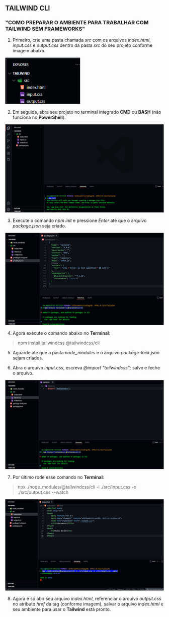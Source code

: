## TAILWIND CLI

### "COMO PREPARAR O AMBIENTE PARA TRABALHAR COM TAILWIND SEM FRAMEWORKS"

1) Primeiro, crie uma pasta chamada _src_ com os arquivos _index.html_, _input.css_ e _output.css_ dentro da pasta _src_ do seu projeto conforme imagem abaixo.

![Imagem 01](https://github.com/DucaBarros/How-To-Debug-Tutorials/blob/406786e87a16e32acdd413c6d47ffa611d06e235/Tailwind%20CLI%20Tutorial/img01.jpg)

2) Em seguida, abra seu projeto no terminal integrado **CMD** ou **BASH** (não funciona no **PowerShell**).

![Imagem 02](https://github.com/DucaBarros/How-To-Debug-Tutorials/blob/406786e87a16e32acdd413c6d47ffa611d06e235/Tailwind%20CLI%20Tutorial/img02.jpg)

3) Execute o comando _npm init_ e pressione _Enter_ até que o arquivo _package.json_ seja criado.

![Imagem 03](https://github.com/DucaBarros/How-To-Debug-Tutorials/blob/406786e87a16e32acdd413c6d47ffa611d06e235/Tailwind%20CLI%20Tutorial/img03.jpg)

4) Agora execute o comando abaixo no **Terminal**:

>npm install tailwindcss @tailwindcss/cli

5) Aguarde até que a pasta _node_modules_ e o arquivo _package-lock.json_ sejam criados.

6) Abra o arquivo _input.css_, escreva _@import "tailwindcss";_ salve e feche o arquivo.

![Imagem 04](https://github.com/DucaBarros/How-To-Debug-Tutorials/blob/406786e87a16e32acdd413c6d47ffa611d06e235/Tailwind%20CLI%20Tutorial/img04.jpg)

7) Por último rode esse comando no **Terminal**:

>npx ./node_modules/@tailwindcss/cli -i ./src/input.css -o ./src/output.css --watch

![Imagem 05](https://github.com/DucaBarros/How-To-Debug-Tutorials/blob/406786e87a16e32acdd413c6d47ffa611d06e235/Tailwind%20CLI%20Tutorial/img05.jpg)

8) Agora é só abir seu arquivo _index.html_, referenciar o arquivo _output.css_ no atributo _href_ da tag _<link>_ (conforme imagem), salvar o arquivo _index.html_ e seu ambiente para usar o **Tailwind** está pronto.
